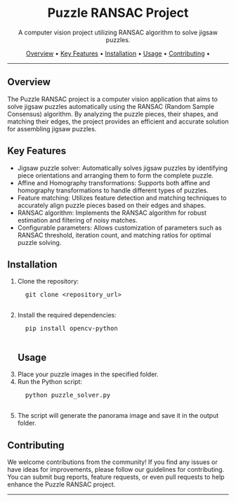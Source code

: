 <body>
  <h1 align="center">Puzzle RANSAC Project</h1>
  <p align="center">A computer vision project utilizing RANSAC algorithm to solve jigsaw puzzles.</p>
  <p align="center">
    <a href="#overview">Overview</a> •
    <a href="#key-features">Key Features</a> •
    <a href="#installation">Installation</a> •
    <a href="#usage">Usage</a> •
    <a href="#contributing">Contributing</a> •
  </p>
  
  <hr>
  
  <h2 id="overview">Overview</h2>
  <p>
    The Puzzle RANSAC project is a computer vision application that aims to solve jigsaw puzzles automatically
    using the RANSAC (Random Sample Consensus) algorithm. By analyzing the puzzle pieces, their shapes, and matching
    their edges, the project provides an efficient and accurate solution for assembling jigsaw puzzles.
  </p>
  
  <h2 id="key-features">Key Features</h2>
  <ul>
    <li>Jigsaw puzzle solver: Automatically solves jigsaw puzzles by identifying piece orientations and arranging them to form the complete puzzle.</li>
    <li>Affine and Homography transformations: Supports both affine and homography transformations to handle different types of puzzles.</li>
    <li>Feature matching: Utilizes feature detection and matching techniques to accurately align puzzle pieces based on their edges and shapes.</li>
    <li>RANSAC algorithm: Implements the RANSAC algorithm for robust estimation and filtering of noisy matches.</li>
    <li>Configurable parameters: Allows customization of parameters such as RANSAC threshold, iteration count, and matching ratios for optimal puzzle solving.</li>
  </ul>
  
  <h2 id="installation">Installation</h2>
<ol>
  <li>Clone the repository:</li>

  <pre>
  git clone &lt;repository_url&gt;
  </pre>

  <li>Install the required dependencies:</li>

  <pre>
  pip install opencv-python
  </pre>
  
  <h2 id="usage">Usage</h2>



  <li>Place your puzzle images in the specified folder.</li>

  <li>Run the Python script:</li>

  <pre>
  python puzzle_solver.py
  </pre>

  <li>The script will generate the panorama image and save it in the output folder.</li>
</ol>
  
  <h2 id="contributing">Contributing</h2>
  <p>
    We welcome contributions from the community! If you find any issues or have ideas for improvements, please follow our guidelines for contributing.
    You can submit bug reports, feature requests, or even pull requests to help enhance the Puzzle RANSAC project.
  </p>
  
  <hr>
</body>
